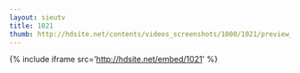 ```yaml
---
layout: sieutv
title: 1021
thumb: http://hdsite.net/contents/videos_screenshots/1000/1021/preview_360p.mp4.jpg
---
```

{% include iframe src='http://hdsite.net/embed/1021' %}
 
